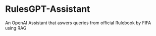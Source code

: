 # RulesGPT-Assistant
An OpenAI Assistant that aswers queries from official Rulebook by FIFA using RAG
